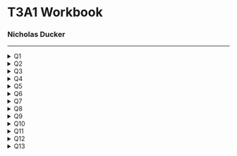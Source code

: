 # T3A1 Workbook
### Nicholas Ducker

***


<details>
<summary>Q1</summary>
<br>

  #### Provide an overview and description of a standard source control process for a large project

  Managing a the code of a large scale project is in itself quite a challenging task. Having multiple developers work simultaneously on a code base will inevitably lead to bugs unless each developer explicitly knows what the other developers are doing and how they're doing it. 

  This is where source control steps in. The goal is twofold. Source/version control systems are geared to maintain the integrity of the "Trunk" copy of the project, whilst allowing developers to easily make controlled, reversible, logged changes to the trunk through a variety of different ways.

  For this question, I will describe the Gitflow workflow, which uses Git as its source control system and the Gitflow "wrapper" around the regular Git CLI.
  
  The Gitflow workflow is a great fit for a large project with many developers, as it adds another layer of structure around the "Feature Branching" workflow. In a common feature branching workflow, developers will generally "branch" a copy of the trunk repo onto their machine and work on a new feature. When the new feature is implemented and tested on this branch, the developer then merges is back into the trunk and resolves any conflicts.


  Gitflow breaks these branches up into 5 different types:

  *  Trunk: The stable, released version of the software. There is only one Trunk. Only Hotfix and Develop branches can be branched off this.
  *  Develop: A copy of the Trunk branch. This branch is used to create and integrate Feature branches.
  *  Hotfix: This is the only kind of branch that can be branched off the master more than once. It serves to fix bugs in the current release of the Trunk branch. Any changes here are also pushed into the develop branch.
  *  Feature: The feature branch is branched directly off the Develop branch and is used to add new features to the Develop branch.
  *  Release: The release branch is branched off the Develop branch. Any bug fixes needed are done on this branch before its pushed to the Trunk for release. Any changes here are also merged into the Develop branch.

To further explain this workflow, I've included an diagram below.

![Gitflow workflow diagram](imgs/20180412-git-flow.png)

In the above diagram, we have a stable v1.0 release of the Trunk (or Master) branch. 

A develop branch is created as a direct copy of the current release of the Trunk branch.

Just below the Trunk a Hotfix branch has been created to fix a bug in the existing production software. When this is completed, it is merged back into the Trunk and the production software is re-released and updated at v1.1. This Hotfix is also merged into the Develop branch and should also be merged into any existing feature branches (this is not illustrated on the diagram). Hotfix branches that are completed are deleted.

A Feature branch has also been created off of the Develop branch and is being worked on. When this is complete and has been tested, it is integrated back into the Develop branch. At this stage, the Develop branch is ready for a release, so a Release branch is created. Feature branches that have been completed are deleted.

The Release branch is independently tested for bugs. Any bug fixes on this branch are merged with the Develop and Feature branches. Once the Release is ready, it is merged into the Trunk branch as the next release, in this case v1.2. It is also finally merged back into the Develop branch and deleted. 

Using this approach to software development. A large project can have multiple teams working independently on many parts of the code base with less risk of conflicts emerging or the code base becoming unstable. 

  <details>
  <summary>Resources</summary>
  <br>

    * https://www.atlassian.com/git/tutorials/comparing-workflows
    * https://www.atlassian.com/git/tutorials/comparing-workflows/gitflow-workflow
    * https://www.youtube.com/watch?reload=9&v=1SXpE08hvGs
    * https://www.campingcoder.com/2018/04/how-to-use-git-flow/
    
  </details>
   
</details>



<details>
<summary>Q2</summary>
<br>

  #### What are the most important aspects of quality software?

  Reliability: Software should reliably give consistently correct output under any condition. Errors that occur in the software have been planned for and are handled. Users should not wonder whether the program is functioning correctly.

  Maintainability: Software should be created and updated in a way that it is easy to maintain. The code base should be written in such a way that it is relatively easy to add new features or tweak existing ones. The maintenance and modification of the program should be thought of in advance and no two elements should be so tightly tied together than one exclusively relies on the other. Points for future new features should be considered from the outset. 

  Usability: The core functionality of the software should be obvious and easy to use. Common use cases should be catered for and made intuitive for users. The software shouldn't need a lot of configuration or intricate setup from the user. Navigation should be obvious and simple. A common design theme should be used throughout the software. 

  Testability: The core functionality of the software should be testable and the results verifiable. The production software will have its own automated testing suite. The tests for the software should be simple, easy to understand and specific. All business use cases should be tested for thoroughly before release. 

  Portability: The software should be flexible in its operating environment. It shouldn't be dependant on a specific operating system or the environment in which it is deployed. The software should be useful across other projects. It shouldn't require lengthy installation processes.

  Efficiency: The software should use the least amount of resources possible to give the desired outputs. This includes CPU usage, the actual power drawn to run the software, external calls to API's and internal calls to a database. It should also be memory efficient and use as little space as possible.

  Security: The software should handle and maintain the integrity of sensitive data in a way that takes into account the sensitivity of that data. The software should manage degrees of accessibility to this information. The software should be able to trace accountability of data access and submission. The software should also track events in relating to security.

  <details>
  <summary>Resources</summary>
  <br>

    *  https://www.silasreinagel.com/blog/2016/11/15/the-seven-aspects-of-software-quality/
    *  http://www.chappellassoc.com/writing/white_papers/The_Three_Aspects_of_Software_Quality_v1.0-Chappell.pdf
    *  https://www.softwaretestinghelp.com/what-are-the-quality-attributes/
    *  https://iso25000.com/index.php/en/iso-25000-standards/iso-25010?limit=3&limitstart=0
    
  </details>
   
</details>



<details>
<summary>Q3</summary>
<br>

  #### Outline a standard high level structure for a MERN stack application and explain the components

  Mongo:

  Express:

  React:

  Node:

  <details>
  <summary>Resources</summary>
  <br>

    
    
  </details>
   
</details>



<details>
<summary>Q4</summary>
<br>

  #### A team is about to engage in a project, developing a website for a small business. What knowledge and skills would they need in order to develop the project?

  Agile:

  Planning:

  Communication:

  Front end:

  Back end:

  Testing:

  Deployment:

  <details>
  <summary>Resources</summary>
  <br>

    
    
  </details>
   
</details>



<details>
<summary>Q5</summary>
<br>

  #### With reference to one of your own projects, discuss what knowledge or skills were required to complete your project, and to overcome challenges

  Caculocation

  Planning

  Workload management

  Front end development

  API considerations

  UX design

  <details>
  <summary>Resources</summary>
  <br>

    
    
  </details>
   
</details>



<details>
<summary>Q6</summary>
<br>

  #### With reference to one of your own projects, evaluate how effective your knowledge and skills were for this project, and suggest changes or improvements for future projects of a similar nature

  More time for UX/UI 

  Better planning around time frames

  Research before planning phase

  More thought around how to couple a back and front end

  <details>
  <summary>Resources</summary>
  <br>

    
    
  </details>
   
</details>



<details>
<summary>Q7</summary>
<br>

  #### Explain control flow, using an example from the JavaScript programming language

  <details>
  <summary>Resources</summary>
  <br>
  https://developer.mozilla.org/en-US/docs/Glossary/Control_flow
    
    
  </details>
   
</details>



<details>
<summary>Q8</summary>
<br>

  #### Explain type coercion, using examples from the JavaScript programming language

  <details>
  <summary>Resources</summary>
  <br>
  https://developer.mozilla.org/en-US/docs/Glossary/Type_coercion
    
    
  </details>
   
</details>



<details>
<summary>Q9</summary>
<br>

  #### Explain data types, using examples from the JavaScript programming language

  <details>
  <summary>Resources</summary>
  <br>
  https://developer.mozilla.org/en-US/docs/Web/JavaScript/Data_structures
    
    
  </details>
   
</details>



<details>
<summary>Q10</summary>
<br>

  #### Explain how arrays can be manipulated in JavaScript, using examples from the JavaScript programming language

  <details>
  <summary>Resources</summary>
  <br>
  https://developer.mozilla.org/en-US/docs/Glossary/array
    
    
  </details>
   
</details>



<details>
<summary>Q11</summary>
<br>

  #### Explain how objects can be manipulated in JavaScript, using examples from the JavaScript programming language

  <details>
  <summary>Resources</summary>
  <br>
  https://developer.mozilla.org/en-US/docs/Web/JavaScript/Reference/Global_Objects/Object
    
    
  </details>
   
</details>



<details>
<summary>Q12</summary>
<br>

  #### Explain how JSON can be manipulated in JavaScript, using examples from the JavaScript programming language

  <details>
  <summary>Resources</summary>
  <br>
  https://developer.mozilla.org/en-US/docs/Web/JavaScript/Reference/Global_Objects/JSON
    
    
  </details>
   
</details>



<details>
<summary>Q13</summary>
<br>

  #### For the code snippet provided below, write comments for each line of code to explain its functionality. In your comments you must demonstrates your ability to recognise and identify functions, ranges and classes

  ```
  class Car {
    constructor(brand) {
        this.carname = brand;
      }
      present() {
        return 'I have a ' + this.carname;
      }
    }

    class Model extends Car {
      constructor(brand, mod) {
        super(brand);
      this.model = mod;
    }
      show() {
        return this.present() + ', it was made in ' + this.model;
      }
    }

    let makes = ["Ford", "Holden", "Toyota"]
    let models = Array.from(new Array(40), (x,i) => i + 1980)

    function randomIntFromInterval(min,max) { // min and max included
      return Math.floor(Math.random()*(max-min+1)+min);
    }

    for (model of models) {

    make = makes[randomIntFromInterval(0,makes.length-1)]
    model = models[randomIntFromInterval(0,makes.length-1)]
       
    mycar = new Model(make, model);
    console.log(mycar.show())
  }



  ```

  <details>
  <summary>Resources</summary>
  <br>

    
    
  </details>
   
</details>
